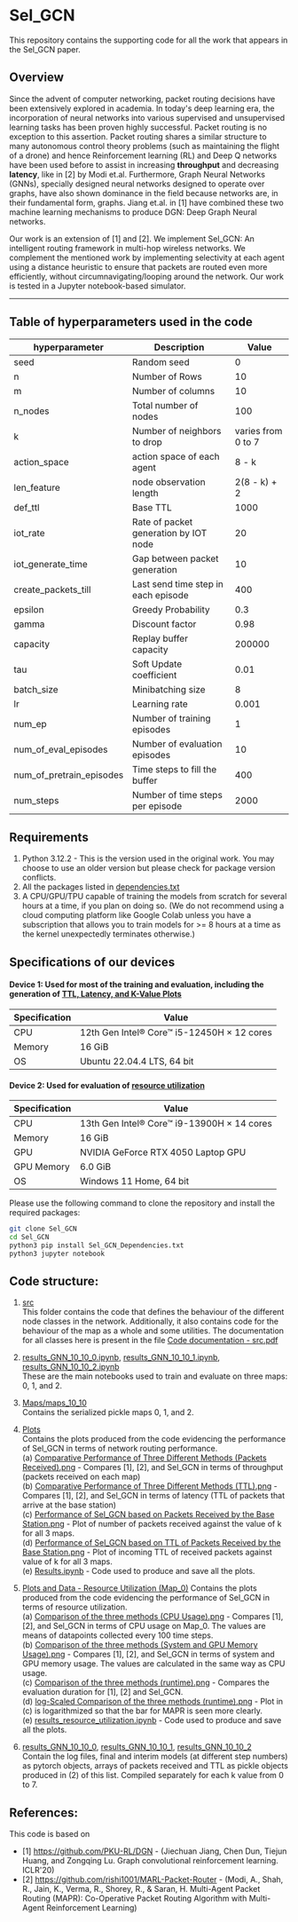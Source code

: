 # Sel_GCN

This repository contains the supporting code for all the work that appears in the Sel_GCN paper. 

## Overview
Since the advent of computer networking, packet routing decisions have been extensively explored in academia. In today's deep learning era, the incorporation of neural networks into various supervised and unsupervised learning tasks has been proven highly successful. Packet routing is no exception to this assertion. Packet routing shares a similar structure to many autonomous control theory problems (such as maintaining the flight of a drone) and hence Reinforcement learning (RL) and Deep Q networks have been used before to assist in increasing **throughput** and decreasing **latency**, like in [2] by Modi et.al. Furthermore, Graph Neural Networks (GNNs), specially designed neural networks designed to operate over graphs, have also shown dominance in the field because networks are, in their fundamental form, graphs. Jiang et.al. in [1] have combined these two machine learning mechanisms to produce DGN: Deep Graph Neural networks. 

Our work is an extension of [1] and [2]. We implement Sel_GCN: An intelligent routing framework in multi-hop wireless networks. We complement the mentioned work by implementing selectivity at each agent using a distance heuristic to ensure that packets are routed even more efficiently, without circumnavigating/looping around the network. Our work is tested in a Jupyter notebook-based simulator. 
***

## Table of hyperparameters used in the code 

| hyperparameter | Description | Value |
| --- | --- | --- |
| seed | Random seed | 0 |
| n | Number of Rows | 10 |
| m | Number of columns | 10 | 
| n_nodes | Total number of nodes | 100 |
| k | Number of neighbors to drop | varies from 0 to 7 | 
| action_space | action space of each agent | 8 - k | 
| len_feature | node observation length | 2(8 - k) + 2 | 
| def_ttl | Base TTL | 1000 | 
| iot_rate | Rate of packet generation by IOT node | 20 |
| iot_generate_time | Gap between packet generation | 10 |
| create_packets_till | Last send time step in each episode | 400 | 
| epsilon | Greedy Probability | 0.3 | 
| gamma | Discount factor | 0.98 | 
| capacity | Replay buffer capacity | 200000 | 
| tau | Soft Update coefficient | 0.01 | 
| batch_size | Minibatching size | 8 | 
| lr | Learning rate | 0.001 | 
| num_ep | Number of training episodes | 1 | 
| num_of_eval_episodes | Number of evaluation episodes | 10 | 
| num_of_pretrain_episodes | Time steps to fill the buffer | 400 | 
| num_steps | Number of time steps per episode | 2000 | 


## Requirements
1. Python 3.12.2 - This is the version used in the original work. You may choose to use an older version but please check for package version conflicts.
2. All the packages listed in [dependencies.txt](https://github.com/NikitaKarthi/Sel_GCN/blob/main/Sel_GCN_Dependencies.txt)
3. A CPU/GPU/TPU capable of training the models from scratch for several hours at a time, if you plan on doing so. (We do not recommend using a cloud computing platform like Google Colab unless you have a subscription that allows you to train models for >= 8 hours at a time as the kernel unexpectedly terminates otherwise.)

## Specifications of our devices

#### Device 1: Used for most of the training and evaluation, including the generation of [TTL, Latency, and K-Value Plots](https://github.com/NikitaKarthi/Sel_GCN/tree/main/Plots)
| Specification | Value |
| --- | --- |
| CPU | 12th Gen Intel® Core™ i5-12450H × 12 cores | 
| Memory | 16 GiB | 
| OS | Ubuntu 22.04.4 LTS, 64 bit | 

#### Device 2: Used for evaluation of [resource utilization](https://github.com/HayagreevJ24/Sel_GCN/tree/main/Plots%20and%20Data%20-%20Resource%20Utilization%20(Map_0))
| Specification | Value |
| --- | --- |
| CPU | 13th Gen Intel® Core™ i9-13900H × 14 cores | 
| Memory | 16 GiB | 
| GPU | NVIDIA GeForce RTX 4050 Laptop GPU | 
| GPU Memory | 6.0 GiB |
| OS | Windows 11 Home, 64 bit |

Please use the following command to clone the repository and install the required packages: 
```bash
git clone Sel_GCN
cd Sel_GCN
python3 pip install Sel_GCN_Dependencies.txt
python3 jupyter notebook
```

## Code structure: 

1. [src](https://github.com/NikitaKarthi/Sel_GCN/tree/main/src)<br>
   This folder contains the code that defines the behaviour of the different node classes in the network. Additionally, it also contains code for the behaviour of the map as a whole and some utilities. The documentation for all classes here is present in the file [Code documentation - src.pdf](https://github.com/HayagreevJ24/Sel_GCN/blob/main/Code%20documentation%20-%20src.pdf)
   
2. [results_GNN_10_10_0.ipynb](https://github.com/NikitaKarthi/Sel_GCN/tree/main/results_GNN_10_10_0), [results_GNN_10_10_1.ipynb](https://github.com/NikitaKarthi/Sel_GCN/blob/main/results_GNN_10_10_1.ipynb), [results_GNN_10_10_2.ipynb](https://github.com/NikitaKarthi/Sel_GCN/blob/main/results_GNN_10_10_2.ipynb)<br>
   These are the main notebooks used to train and evaluate on three maps: 0, 1, and 2.

3. [Maps/maps_10_10](https://github.com/NikitaKarthi/Sel_GCN/tree/main/Maps/maps_10_10)<br>
   Contains the serialized pickle maps 0, 1, and 2.

4. [Plots](https://github.com/NikitaKarthi/Sel_GCN/tree/main/Plots)<br>
   Contains the plots produced from the code evidencing the performance of Sel_GCN in terms of network routing performance.<br>
   (a) [Comparative Performance of Three Different Methods (Packets Received).png](https://github.com/NikitaKarthi/Sel_GCN/blob/main/Plots/Comparitive%20Performance%20of%20Three%20Different%20Methods%20(Packets%20Received).png) - Compares [1], [2], and Sel_GCN in terms of throughput (packets received on each map)<br>
   (b) [Comparative Performance of Three Different Methods (TTL).png](https://github.com/NikitaKarthi/Sel_GCN/blob/main/Plots/Comparitive%20Performance%20of%20Three%20Different%20Methods%20(TTL).png) - Compares [1], [2], and Sel_GCN in terms of latency (TTL of packets that arrive at the base station)<br>
   (c) [Performance of Sel_GCN based on Packets Received by the Base Station.png](https://github.com/NikitaKarthi/Sel_GCN/blob/main/Plots/Performance%20of%20Sel_GCN%20based%20on%20Packets%20Received%20by%20the%20Base%20Station.png) - Plot of number of packets received against the value of k for all 3 maps.<br>
   (d) [Performance of Sel_GCN based on TTL of Packets Received by the Base Station.png](https://github.com/NikitaKarthi/Sel_GCN/blob/main/Plots/Performance%20of%20Sel_GCN%20based%20on%20TTL%20of%20Packets%20Received%20by%20the%20Base%20Station.png) - Plot of incoming TTL of received packets against value of k for all 3 maps.<br>
   (e) [Results.ipynb](https://github.com/NikitaKarthi/Sel_GCN/blob/main/Plots/Results.ipynb) - Code used to produce and save all the plots.

5. [Plots and Data - Resource Utilization (Map_0)](https://github.com/HayagreevJ24/Sel_GCN/tree/main/Plots%20and%20Data%20-%20Resource%20Utilization%20(Map_0))
   Contains the plots produced from the code evidencing the performance of Sel_GCN in terms of resource utilization.<br>
   (a) [Comparison of the three methods (CPU Usage).png](https://github.com/HayagreevJ24/Sel_GCN/blob/main/Plots%20and%20Data%20-%20Resource%20Utilization%20(Map_0)/Plots/Comparison%20of%20the%20three%20methods%20(CPU%20Usage).png) - Compares [1], [2], and Sel_GCN in terms of CPU usage on Map_0. The values are means of datapoints collected every 100 time steps.<br>
   (b) [Comparison of the three methods (System and GPU Memory Usage).png](https://github.com/HayagreevJ24/Sel_GCN/blob/main/Plots%20and%20Data%20-%20Resource%20Utilization%20(Map_0)/Plots/Comparison%20of%20the%20three%20methods%20(System%20and%20GPU%20Memory%20Usage).png) - Compares [1], [2], and Sel_GCN in terms of system and GPU memory usage. The values are calculated in the same way as CPU usage.<br>
   (c) [Comparison of the three methods (runtime).png](https://github.com/HayagreevJ24/Sel_GCN/blob/main/Plots%20and%20Data%20-%20Resource%20Utilization%20(Map_0)/Plots/Comparison%20of%20the%20three%20methods%20(runtime).png) - Compares the evaluation duration for [1], [2] and Sel_GCN.<br>
   (d) [log-Scaled Comparison of the three methods (runtime).png](https://github.com/HayagreevJ24/Sel_GCN/blob/main/Plots%20and%20Data%20-%20Resource%20Utilization%20(Map_0)/Plots/log-Scaled%20Comparison%20of%20the%20three%20methods%20(runtime).png) - Plot in (c) is logarithmized so that the bar for MAPR is seen more clearly.<br>
   (e) [results_resource_utilization.ipynb](https://github.com/HayagreevJ24/Sel_GCN/blob/main/Plots%20and%20Data%20-%20Resource%20Utilization%20(Map_0)/results_resource_utilization.ipynb) - Code used to produce and save all the plots.
   

7. [results_GNN_10_10_0](https://github.com/NikitaKarthi/Sel_GCN/tree/main/results_GNN_10_10_0), [results_GNN_10_10_1](https://github.com/NikitaKarthi/Sel_GCN/tree/main/results_GNN_10_10_1), [results_GNN_10_10_2](https://github.com/NikitaKarthi/Sel_GCN/tree/main/results_GNN_10_10_2)<br>
   Contain the log files, final and interim models (at different step numbers) as pytorch objects, arrays of packets received and TTL as pickle objects produced in (2) of this list. Compiled separately for each k value from 0 to 7.

## References: 
This code is based on
- [1] https://github.com/PKU-RL/DGN - (Jiechuan Jiang, Chen Dun, Tiejun Huang, and Zongqing Lu. Graph convolutional reinforcement learning. ICLR'20)
- [2] https://github.com/rishi1001/MARL-Packet-Router - (Modi, A., Shah, R., Jain, K., Verma, R., Shorey, R., & Saran, H. Multi-Agent Packet Routing (MAPR): Co-Operative Packet Routing Algorithm with Multi-Agent Reinforcement Learning)
